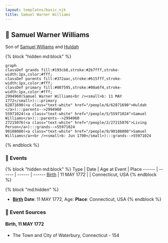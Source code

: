 ```yaml
---
layout: templates/basic.njk
title: Samuel Warner Williams
---
```

## 🔵 Samuel Warner Williams

Son of [Samuel Williams](/people/5/55971024) and [Huldah ](/people/6/62871690)

{% block "hidden md:block" %}
```mermaid
graph
classDef grands fill:#193cb8,stroke:#2b7fff,stroke-width:1px,color:#fff;
classDef parents fill:#372aac,stroke:#615fff,stroke-width:1px,color:#fff;
classDef primary fill:#007595,stroke:#00a6f4,stroke-width:1px,color:#fff;
2994960(Samuel Warner Williams<br /><small>b: 11 MAY 1772</small>):::primary
62871690(<a class="text-white" href="/people/6/62871690">Huldah </a>):::parents-->2994960
55971024(<a class="text-white" href="/people/5/55971024">Samuel Williams</a>):::parents-->2994960
27215076(<a class="text-white" href="/people/2/27215076">Living Person</a>):::grands-->55971024
90108080(<a class="text-white" href="/people/9/90108080">Samuel Williams</a><br /><small>b: Jun 1700</small>):::grands-->55971024
```
{% endblock %}

### 📆 Events

{% block "hidden md:block" %}
Type | Date | Age at Event | Place
------ | ------ | ------ | ------
[Birth](#event-event-2) | 11 MAY 1772 |  | Connecticut, USA
{% endblock %}

{% block "md:hidden" %}
- **[Birth](#event-event-2)**
**Date**: 11 MAY 1772, Age:
**Place**: Connecticut, USA
{% endblock %}

### 📰 Event Sources

#### <a id="event-event-2"></a> Birth, 11 MAY 1772
* The Town and City of Waterbury, Connecticut  - 154